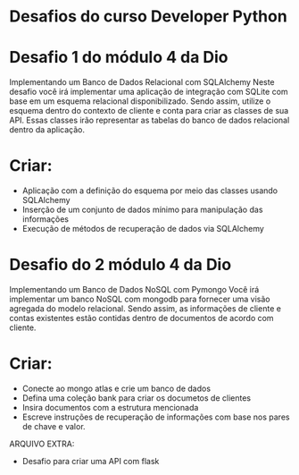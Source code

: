 # Desafios do curso Developer Python

# Desafio 1 do módulo 4 da Dio

Implementando um Banco de Dados Relacional com SQLAlchemy
Neste desafio você irá implementar uma aplicação de integração com SQLite com base em um esquema relacional disponibilizado. Sendo assim, utilize o esquema dentro do contexto de cliente e conta para criar as classes de sua API. Essas classes irão representar as tabelas do banco de dados relacional dentro da aplicação.


# Criar:
  - Aplicação com a definição do esquema por meio das classes usando SQLAlchemy
  - Inserção de um conjunto de dados mínimo para manipulação das informações
  - Execução de métodos de recuperação de dados via SQLAlchemy

# Desafio do 2 módulo 4 da Dio

Implementando um Banco de Dados NoSQL com Pymongo
Você irá implementar um banco NoSQL com mongodb para fornecer uma visão agregada do modelo relacional. Sendo assim, as informações de cliente e contas existentes estão contidas dentro de documentos de acordo com cliente.


# Criar:
  - Conecte ao mongo atlas e crie um banco de dados
  - Defina uma coleção bank para criar os documetos de clientes
  - Insira documentos com a estrutura mencionada
  - Escreve instruções de recuperação de informações com base nos pares de chave e valor.

ARQUIVO EXTRA:
- Desafio para criar uma API com flask
